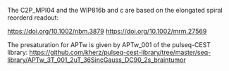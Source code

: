 The C2P_MPI04 and the WIP816b and c are based on the elongated spiral reorderd readout:

https://doi.org/10.1002/nbm.3879
https://doi.org/10.1002/mrm.27569


The presaturation for APTw is given by APTw_001 of the pulseq-CEST library:
https://github.com/kherz/pulseq-cest-library/tree/master/seq-library/APTw_3T_001_2uT_36SincGauss_DC90_2s_braintumor


